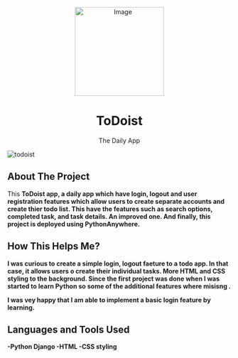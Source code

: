 

<p align="center">
  <img src="https://github.com/amal-jith/todoist/assets/123450863/7fa34a64-31a6-4d64-95da-9575a9fbb4a5" alt="Image" width="200" height="200">
</p>

<p align="center">
  <h1 align="center">ToDoist</h1>
  <p align="center">
   The Daily App    
  </p>
</p>

![todoist](https://github.com/amal-jith/todoist/assets/123450863/1307e07a-95ca-4921-baee-6a4625906a59)

## About The Project

This <b>ToDoist<b> app, a daily app which have login, logout and user registration features which allow users to create separate accounts and create thier todo list. This have the features such as search options, completed task, 
and task details.  An improved one.
  And finally, this project is deployed using PythonAnywhere.
  
## How This Helps Me?
I was curious to create a simple login, logout faeture to a todo app. In that case, it allows users o create their individual tasks. More HTML and CSS styling to the background. Since the first project was done when I was started
  to learn Python so some of the additional features where misisng .
  <p>I was vey happy that I am able to implement a basic login feature by learning. </p>

## Languages and Tools Used
-Python Django
-HTML
-CSS styling





